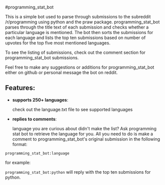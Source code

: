 #programming_stat_bot

This is a simple bot used to parse through submissions to the subreddit /r/programming using python and the praw package. programming_stat_bot parses through the title text of each submission and checks whether a particular language is mentioned. The bot then sorts the submissions for each language and lists the top ten submissions based on number of upvotes for the top five most mentioned languages.

To see the listing of submissions, check out the comment section for programming_stat_bot submissions.

Feel free to make any suggestions or additions for programming_stat_bot either on github or personal message the bot on reddit.

## Features:

* **supports 250+ languages**:

    check out the language.txt file to see supported languages

* **replies to comments**:

    language you are curious about didn't make the list? Ask programming stat bot to retrieve the language for you. All you need to do is make a comment to programming_stat_bot's original submission in the following format:

`programming_stat_bot:language`

for example:

`programming_stat_bot:python`
will reply with the top ten submissions for python.

